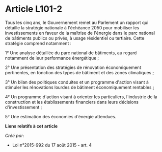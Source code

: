 # Article L101-2

Tous les cinq ans, le Gouvernement remet au Parlement un rapport qui détaille la stratégie nationale à l'échéance 2050 pour
mobiliser les investissements en faveur de la maîtrise de l'énergie dans le parc national de bâtiments publics ou privés, à
usage résidentiel ou tertiaire. Cette stratégie comprend notamment :

1° Une analyse détaillée du parc national de bâtiments, au regard notamment de leur performance énergétique ;

2° Une présentation des stratégies de rénovation économiquement pertinentes, en fonction des types de bâtiment et des zones
climatiques ;

3° Un bilan des politiques conduites et un programme d'action visant à stimuler les rénovations lourdes de bâtiment
économiquement rentables ;

4° Un programme d'action visant à orienter les particuliers, l'industrie de la construction et les établissements financiers
dans leurs décisions d'investissement ;

5° Une estimation des économies d'énergie attendues.

**Liens relatifs à cet article**

_Créé par_:

  - Loi n°2015-992 du 17 août 2015 - art. 4
